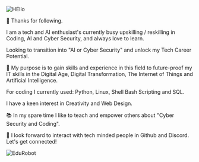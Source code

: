 
![HEllo](https://github.com/AAbella7529/AAbella7529/assets/158771536/ab27279e-6e3a-40f1-8a95-bf1f3d82115c)

👋  Thanks for following. 

I am a tech and AI enthusiast's currently busy upskilling / reskilling in Coding, AI and Cyber Security, and always love to learn.

Looking to transition into "AI or Cyber Security" and unlock my Tech Career Potential.

:rocket: My purpose is to gain skills and experience in this field to future-proof my IT skills in the Digital Age, Digital Transformation, The Internet of Things and Artificial Intelligence.

For coding I currently used: Python, Linux, Shell Bash Scripting and SQL. 

I have a keen interest in Creativity and Web Design.

:books:  In my spare time I like to teach and empower others about "Cyber Security and Coding". 

:pushpin: I look forward to interact with tech minded people in Github and Discord. Let's get connected! 


![EduRobot](https://github.com/AAbella7529/AAbella7529/assets/158771536/ba2386e3-63aa-4dc7-8115-30c466b448a9)








